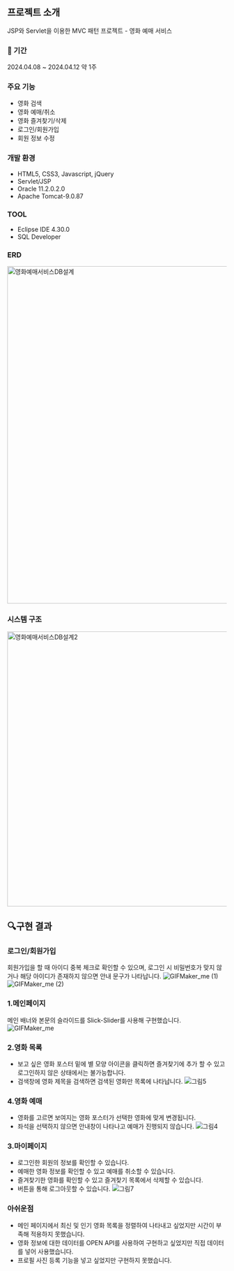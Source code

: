 ## 프로젝트 소개
JSP와 Servlet을 이용한 MVC 패턴 프로젝트 - 영화 예매 서비스 

### :calendar: 기간
2024.04.08 ~ 2024.04.12  약 1주

### 주요 기능
- 영화 검색
- 영화 예매/취소
- 영화 즐겨찾기/삭제
- 로그인/회원가입
- 회원 정보 수정

### 개발 환경
- HTML5, CSS3, Javascript, jQuery
- Servlet/JSP
- Oracle 11.2.0.2.0
- Apache Tomcat-9.0.87
### TOOL 
- Eclipse IDE 4.30.0
- SQL Developer

### ERD
<img width="773" alt="영화예매서비스DB설계" src="https://github.com/user-attachments/assets/ed2a1d08-ce96-4dc0-951f-cd35333024d6">

### 시스템 구조
<img width="630" alt="영화예매서비스DB설계2" src="https://github.com/user-attachments/assets/9dc8d901-83ea-4cf3-908c-265204748a2a">

## :mag:구현 결과
### 로그인/회원가입
회원가입을 할 때 아이디 중복 체크로 확인할 수 있으며, 로그인 시 비밀번호가 맞지 않거나 해당 아이디가 존재하지 않으면 안내 문구가 나타납니다.
![GIFMaker_me (1)](https://github.com/user-attachments/assets/92e1b26e-89b5-4705-bdf7-db57dd5d8b10)
![GIFMaker_me (2)](https://github.com/user-attachments/assets/6e412a70-da82-4928-97e8-66b3a6eb2939)

### 1.메인페이지
메인 배너와 본문의 슬라이드를 Slick-Slider를 사용해 구현했습니다.
![GIFMaker_me](https://github.com/user-attachments/assets/844c894d-3068-4b7d-8f50-d0d11e3d8599)

### 2.영화 목록
- 보고 싶은 영화 포스터 밑에 별 모양 아이콘을 클릭하면 즐겨찾기에 추가 할 수 있고 로그인하지 않은 상태에서는 불가능합니다.
- 검색창에 영화 제목을 검색하면 검색된 영화만 목록에 나타납니다.
![그림5](https://github.com/user-attachments/assets/8f41623e-1a2e-46c7-bb05-dffe835c0328)

### 4.영화 예매
- 영화를 고르면 보여지는 영화 포스터가 선택한 영화에 맞게 변경됩니다.
- 좌석을 선택하지 않으면 안내창이 나타나고 예매가 진행되지 않습니다.
![그림4](https://github.com/user-attachments/assets/d782b9b8-2e07-40ca-9b28-313b69723383)

### 3.마이페이지
- 로그인한 회원의 정보를 확인할 수 있습니다.
- 예매한 영화 정보를 확인할 수 있고 예매를 취소할 수 있습니다.
- 즐겨찾기한 영화를 확인할 수 있고 즐겨찾기 목록에서 삭제할 수 있습니다.
- 버튼을 통해 로그아웃할 수 있습니다.
![그림7](https://github.com/user-attachments/assets/b84396d5-482f-46b3-9bfe-1d07fc3f6efd)



### 아쉬운점
- 메인 페이지에서 최신 및 인기 영화 목록을 정렬하여 나타내고 싶었지만 시간이 부족해 적용하지 못했습니다.
- 영화 정보에 대한 데이터를 OPEN API를 사용하여 구현하고 싶었지만 직접 데이터를 넣어 사용했습니다.
- 프로필 사진 등록 기능을 넣고 싶었지만 구현하지 못했습니다.
 
